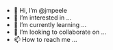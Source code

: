 - 👋 Hi, I’m @jmpeele
- 👀 I’m interested in ...
- 🌱 I’m currently learning ...
- 💞️ I’m looking to collaborate on ...
- 📫 How to reach me ...

<!---
jmpeele/jmpeele is a ✨ special ✨ repository because its `README.md` (this file) appears on your GitHub profile.
You can click the Preview link to take a look at your changes.
--->
